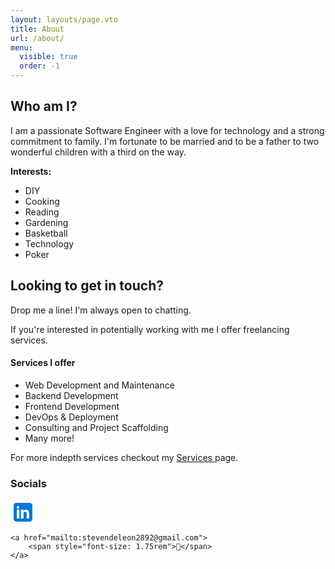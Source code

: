 ```yaml
---
layout: layouts/page.vto
title: About
url: /about/
menu:
  visible: true
  order: -1
---
```

## Who am I?

I am a passionate Software Engineer with a love for technology and a strong commitment to family. 
I'm fortunate to be married and to be a father to two wonderful children with a third on the way.

**Interests:**
* DIY
* Cooking
* Reading
* Gardening
* Basketball
* Technology 
* Poker

## Looking to get in touch?

Drop me a line! I'm always open to chatting.

If you're interested in potentially working with me I offer freelancing services.

#### Services I offer
* Web Development and Maintenance
* Backend Development
* Frontend Development
* DevOps & Deployment
* Consulting and Project Scaffolding
* Many more!

For more indepth services checkout my <a href="/services"> Services </a> page.
### Socials

<div id="socials">
    <a href="https://www.linkedin.com/in/steve-deleon/" target="_blank">
          <svg xmlns="http://www.w3.org/2000/svg" x="0px" y="0px" width="40" height="40" viewBox="0 0 48 48">
              <path fill="#0078d4" d="M42,37c0,2.762-2.238,5-5,5H11c-2.761,0-5-2.238-5-5V11c0-2.762,2.239-5,5-5h26c2.762,0,5,2.238,5,5	V37z"></path>
              <path d="M30,37V26.901c0-1.689-0.819-2.698-2.192-2.698c-0.815,0-1.414,0.459-1.779,1.364	c-0.017,0.064-0.041,0.325-0.031,1.114L26,37h-7V18h7v1.061C27.022,18.356,28.275,18,29.738,18c4.547,0,7.261,3.093,7.261,8.274	L37,37H30z M11,37V18h3.457C12.454,18,11,16.528,11,14.499C11,12.472,12.478,11,14.514,11c2.012,0,3.445,1.431,3.486,3.479	C18,16.523,16.521,18,14.485,18H18v19H11z" opacity=".05"></path>
              <path d="M30.5,36.5v-9.599c0-1.973-1.031-3.198-2.692-3.198c-1.295,0-1.935,0.912-2.243,1.677	c-0.082,0.199-0.071,0.989-0.067,1.326L25.5,36.5h-6v-18h6v1.638c0.795-0.823,2.075-1.638,4.238-1.638	c4.233,0,6.761,2.906,6.761,7.774L36.5,36.5H30.5z M11.5,36.5v-18h6v18H11.5z M14.457,17.5c-1.713,0-2.957-1.262-2.957-3.001	c0-1.738,1.268-2.999,3.014-2.999c1.724,0,2.951,1.229,2.986,2.989c0,1.749-1.268,3.011-3.015,3.011H14.457z" opacity=".07"></path>
              <path fill="#fff" d="M12,19h5v17h-5V19z M14.485,17h-0.028C12.965,17,12,15.888,12,14.499C12,13.08,12.995,12,14.514,12	c1.521,0,2.458,1.08,2.486,2.499C17,15.887,16.035,17,14.485,17z M36,36h-5v-9.099c0-2.198-1.225-3.698-3.192-3.698	c-1.501,0-2.313,1.012-2.707,1.99C24.957,25.543,25,26.511,25,27v9h-5V19h5v2.616C25.721,20.5,26.85,19,29.738,19	c3.578,0,6.261,2.25,6.261,7.274L36,36L36,36z"></path>
          </svg>
      </a>

    <a href="mailto:stevendeleon2892@gmail.com">
        <span style="font-size: 1.75rem">📧</span>
    </a>
</div>

<style>
    #socials a {
        text-decoration: none;
    }
</style>